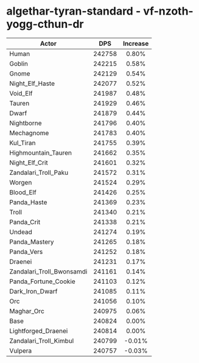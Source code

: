 # algethar-tyran-standard - vf-nzoth-yogg-cthun-dr
| Actor | DPS | Increase |
|---|:---:|:---:|
|Human|242758|0.80%|
|Goblin|242215|0.58%|
|Gnome|242129|0.54%|
|Night_Elf_Haste|242077|0.52%|
|Void_Elf|241987|0.48%|
|Tauren|241929|0.46%|
|Dwarf|241879|0.44%|
|Nightborne|241796|0.40%|
|Mechagnome|241783|0.40%|
|Kul_Tiran|241755|0.39%|
|Highmountain_Tauren|241662|0.35%|
|Night_Elf_Crit|241601|0.32%|
|Zandalari_Troll_Paku|241572|0.31%|
|Worgen|241524|0.29%|
|Blood_Elf|241426|0.25%|
|Panda_Haste|241369|0.23%|
|Troll|241340|0.21%|
|Panda_Crit|241338|0.21%|
|Undead|241274|0.19%|
|Panda_Mastery|241265|0.18%|
|Panda_Vers|241252|0.18%|
|Draenei|241231|0.17%|
|Zandalari_Troll_Bwonsamdi|241161|0.14%|
|Panda_Fortune_Cookie|241103|0.12%|
|Dark_Iron_Dwarf|241085|0.11%|
|Orc|241056|0.10%|
|Maghar_Orc|240975|0.06%|
|Base|240824|0.00%|
|Lightforged_Draenei|240814|0.00%|
|Zandalari_Troll_Kimbul|240799|-0.01%|
|Vulpera|240757|-0.03%|
